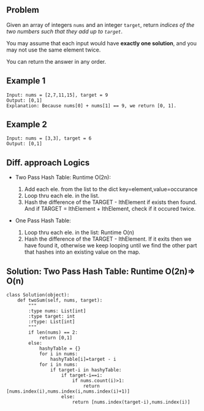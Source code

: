 ## Problem 
Given an array of integers `nums` and an integer `target`, return *indices of the two numbers such that they add up to `target`*.

You may assume that each input would have **exactly one solution**, and you may not use the same element twice.

You can return the answer in any order.

## Example 1
```
Input: nums = [2,7,11,15], target = 9
Output: [0,1]
Explanation: Because nums[0] + nums[1] == 9, we return [0, 1].
```

## Example 2
```
Input: nums = [3,3], target = 6
Output: [0,1]
```

## Diff. approach Logics
- Two Pass Hash Table: Runtime O(2n):
  1. Add each ele. from the list to the dict key=element,value=occurance
  2. Loop thru each ele. in the list. 
  3. Hash the difference of the TARGET - IthElement if exists then found. And if TARGET = IthElement + IthElement, check if it occured twice.

- One Pass Hash Table:
    1. Loop thru each ele. in the list: Runtime O(n)
    2. Hash the difference of the TARGET - IthElement. If it exits then we have found it, otherwise we keep looping until we find the other part that hashes into an existing value on the map.

## Solution: Two Pass Hash Table: Runtime O(2n)=> O(n)
```python3
class Solution(object):
    def twoSum(self, nums, target):
        """
        :type nums: List[int]
        :type target: int
        :rtype: List[int]
        """
        if len(nums) == 2:
            return [0,1]
        else:
            hashyTable = {}
            for i in nums:
                hashyTable[i]=target - i
            for i in nums:
                if target-i in hashyTable:
                    if target-i==i:
                        if nums.count(i)>1:
                            return [nums.index(i),nums.index(i,nums.index(i)+1)]
                    else:
                        return [nums.index(target-i),nums.index(i)]
```
